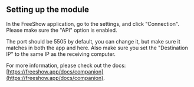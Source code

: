 ## Setting up the module

In the FreeShow application, go to the settings, and click "Connection".
Please make sure the "API" option is enabled.

The port should be 5505 by default, you can change it, but make sure it matches in both the app and here.
Also make sure you set the "Destination IP" to the same IP as the receiving computer.

For more information, please check out the docs: [https://freeshow.app/docs/companion](https://freeshow.app/docs/companion).
